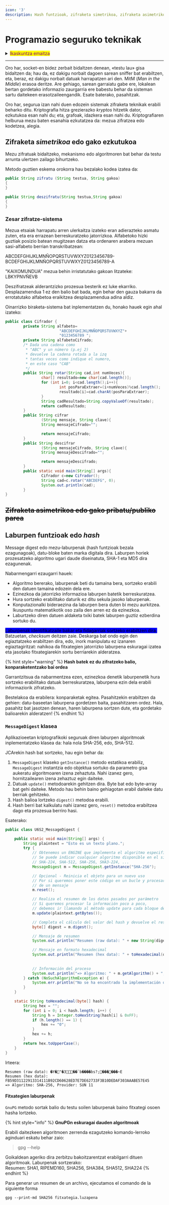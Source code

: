 ```yaml
---
icon: '3'
description: Hash funtzioak, zifraketa simetrikoa, zifraketa asimetrikoa
---
```


# Programazio seguruko teknikak

<details>

<summary><mark style="color:purple;">Ikaskuntza emaitza</mark></summary>

### <mark style="color:purple;">IE 5. Aplikazioak eta datuak babesten ditu, eta, eginkizun horretan, segurtasun-irizpideak aplikatuko ditu informazioa atzitzean, biltegiratzean eta transmititzean.</mark>

<mark style="color:purple;">a) Programazio seguruko printzipioak eta praktikak identifikatu eta aplikatu ditu.</mark>&#x20;

<mark style="color:purple;">b) Teknika eta praktika kriptografiko nagusiak aztertu ditu.</mark>&#x20;

<mark style="color:purple;">c) Segurtasun-politikak definitu eta ezarri ditu, garatutako aplikazioetara erabiltzaileen sarrera mugatzeko eta kontrolatzeko.</mark>&#x20;

<mark style="color:purple;">d) Roletan oinarritutako segurtasun-eskemak erabili ditu.</mark>&#x20;

<mark style="color:purple;">**e) Biltegiratutako informazioaren atzipena babesteko algoritmo kriptografikoak erabili ditu.**</mark>&#x20;

<mark style="color:purple;">f) Transmititutako informazioa aseguratzeko metodoak identifikatu ditu.</mark>&#x20;

<mark style="color:purple;">g) Informazioa transmititzeko socket seguruak erabiltzen dituzten aplikazioak garatu ditu.</mark>&#x20;

<mark style="color:purple;">h) Garatutako aplikazioak araztu eta dokumentatu ditu.</mark>

</details>

***

Oro har, socket-en bidez zerbait bidaltzen denean, «testu lau» gisa bidaltzen da; hau da, ez dakigu norbait dagoen sarean sniffer bat erabiltzen, eta, beraz, ez dakigu norbait datuak harrapatzen ari den. MitM (_Man in the Middle_) erasoa deritze. Are gehiago, sarean garraiatu gabe ere, lokalean bertan gordetako informazio zaurgarria ere babestu behar da sisteman sartu daitekeen erasotzaileengandik. Esate baterako, pasahitzak.&#x20;

Oro har, segurua izan nahi duen edozein sistemak zifraketa teknikak erabili beharko ditu. Kriptografia hitza grezierazko _kryptos_ hitzetik dator, ezkutukoa esan nahi du; eta, grafoak, idazkera esan nahi du. Kriptografiaren helburua mezu baten esanahia ezkutatzea da: mezua zifratzea edo kodetzea, alegia.

## Zifraketa _simetrikoa_ edo gako ezkutukoa

Mezu zifratuak bidaltzeko, mekanismo edo algoritmoren bat behar da testu arrunta ulertzen zailago bihurtzeko.

Metodo guztien eskema orokorra hau bezalako kodea izatea da:

```java
public String zifratu (String testua, String gakoa)
{
}

public String deszifratu(String testua,String gakoa)
{
}
```

### Zesar zifratze-sistema

Mezua etsaiak harrapatu arren ulerkaitza izateko eran adierazteko asmatu zuten, eta era errazean berreskuratzeko jatorrizkoa. Alfabetoko hizki guztiak posizio batean mugitzean datza eta ordenaren arabera mezuan sasi-alfabeto berrian transkribatzean:

ABCDEFGHIJKLMNÑOPQRSTUVWXYZ0123456789- BCDEFGHIJKLMNÑOPQRSTUVWXYZ0123456789-A

"KAIXOMUNDUA" mezua behin irristatutako gakoan litzateke:  LBKYPNVÑEVB

Deszifratzeak alderantzizko prozesua besterik ez luke ekarriko. Desplazamendua 1 ez den balio bat bada, egin behar den gauza bakarra da errotatutako alfabetoa eraikitzea desplazamendua adina aldiz.

Oinarrizko biraketa-sistema bat inplementatzen du, honako hauek egin ahal izateko:

```java
public class Cifrador {
        private String alfabeto=
                        "ABCDEFGHIJKLMNÑOPQRSTUVWXYZ"+
                        "0123456789 ";
        private String alfabetoCifrado;
        /* Dada una cadena como
         * "ABC" y un número (p.ej 2)
         * devuelve la cadena rotada a la izq
         * tantas veces como indique el numero,
         * en este caso "CAB"
         */
        public String rotar(String cad,int numVeces){
                char[] resultado=new char[cad.length()];
                for (int i=0; i<cad.length();i++){
                        int posParaExtraer=(i+numVeces)%cad.length();
                        resultado[i]=cad.charAt(posParaExtraer);
                }
                String cadResultado=String.copyValueOf(resultado);
                return cadResultado;
        }
        public String cifrar
                (String mensaje, String clave){
                String mensajeCifrado="";

                return mensajeCifrado;
        }
        public String descifrar
                (String mensajeCifrado, String clave){
                String mensajeDescifrado="";

                return mensajeDescifrado;
        }
        public static void main(String[] args){
                Cifrador c=new Cifrador();
                String cad=c.rotar("ABCDEFG", 0);
                System.out.println(cad);
        }
}
```



## ~~Zifraketa asimetrikoa edo gako pribatu/publiko parea~~



## Laburpen funtzioak edo _hash_

Message digest edo mezu-laburpenak (hash funtzioak bezala ezagunagoak), datu-bloke baten marka digitala dira. Laburpen horiek prozesatzeko algoritmo ugari daude diseinatuta, SHA-1 eta MD5 dira ezagunenak.

Nabarmengarri ezaugarri hauek:

* Algoritmo bererako, laburpenak beti du tamaina bera, sortzeko erabili den datuen tamaina edozein dela ere.&#x20;
* Ezinezkoa da jatorrizko informazioa laburpen batetik berreskuratzea.&#x20;
* Hura sortzeko erabilitako daturik ez ditu sekula jasoko laburpenak.
* Konputazionalki bideraezina da laburpen bera duten bi mezu aurkitzea. Ikuspuntu matematikotik oso zaila den arren ez da ezinezkoa.&#x20;
* Laburtzeko diren datuen aldaketa txiki batek laburpen guztiz ezberdina sortuko du.

<mark style="background-color:blue;">Laburpenak identifikatzaile bakar eta fidagarriak sortzeko erabiltzen dira.</mark> Batzuetan, _checksum_ deitzen zaie. Deskarga bat ondo egin den egiaztatzeko erabiltzen dira, edo, inork manipulatu ez izanaren egiaztagiritzat: nahikoa da fitxategien jatorrizko laburpena eskuragai izatea eta jasotako fitxategiarekin sortu berriarekin alderatzea.

{% hint style="warning" %}
**Hash batek ez du zifratzeko balio, konparaketentzako bai ordea**

Garrantzitsua da nabarmentzea ezen, ezinezkoa denetik laburpenetik hura sortzeko erabilitako datuak berreskuratzea, laburpena ezin dela erabili informaziorik zifratzeko.

Bestelakoa da erabilera: konparaketak egitea. Pasahitzekin erabiltzen da gehien: datu-baseetan laburpena gordetzen baita, pasahitzaren ordez. Hala, pasahitz bat jasotzen denean, haren laburpena sortzen dute, eta gordetako balioarekin alderatzen!
{% endhint %}

### `MessageDigest` klasea

Aplikazioeetan kriptografikoki seguruak diren laburpen algoritmoak inplementatzeko klasea da: hala nola SHA-256, edo, SHA-512.

JCArekin hash bat sortzeko, hau egin behar da:

1. `MessageDigest` klaseko `getInstance()` metodo estatikoa erabiliz, `MessageDigest` instantzia edo objektua sortuko da parametro gisa aukeratu algoritmoaren izena zehaztuta. Nahi izanez gero, hornitzailearen izena zehaztuz egin daiteke.&#x20;
2. Datuak `update()` metodoarekin gehitzen dira. Byte bat edo byte-array bat gehi daiteke. Metodo hau behin baino gehiagotan erabil daiteke datu berriak gehitzeko.&#x20;
3. Hash balioa lortzeko `digest()` metodoa erabili.
4. Hash berri bat kalkulatu nahi izanez gero, `reset()` metodoa erabiltzea dago eta prozesua berriro hasi.

Esaterako:

```java
public class U6S2_MessageDigest {

    public static void main(String[] args) {
        String plaintext = "Esto es un texto plano.";
        try {
            // Obtenemos un ENGINE que implementa el algoritmo especificado
            // Se puede indicar cualquier algoritmo disponible en el sistema
            // SHA-224, SHA-512, SHA-256, SHA3-224, ...
            MessageDigest m = MessageDigest.getInstance("SHA-256");

            // Opcional - Reinicia el objeto para un nuevo uso 
            // Por si queremos poner este código en un bucle y procesar más
            // de un mensaje
            m.reset();

            // Realiza el resumen de los datos pasados por parámetro
            // Si queremos procesar la información poco a poco, 
            // debemos ir llamando al método update para cada bloque de datos
            m.update(plaintext.getBytes());

            // Completa el cálculo del valor del hash y devuelve el resumen
            byte[] digest = m.digest();

            // Mensaje de resumen
            System.out.println("Resumen (raw data): " + new String(digest));

            // Mensaje en formato hexadecimal
            System.out.println("Resumen (hex data): " + toHexadecimal(digest));
            
            
            // Información del proceso
            System.out.println("=> Algoritmo: " + m.getAlgorithm() + ", Provider: " + m.getProvider().getName() + " " + m.getProvider().getVersionStr());
        } catch (NoSuchAlgorithmException e) {
            System.err.println("No se ha encontrado la implementación del algoritmo MD5 en ningún Provider");
        }
    }

    static String toHexadecimal(byte[] hash) {
        String hex = "";
        for (int i = 0; i < hash.length; i++) {
            String h = Integer.toHexString(hash[i] & 0xFF);
            if (h.length() == 1) {
                hex += "0";
            }
            hex += h;
        }
        return hex.toUpperCase();
    }
}
```

Irteera:

```
Resumen (raw data): �Y�"�3��`b����bs?;������~E
Resumen (hex data): FB59D31122913314111B92CD60628ED7E7DE62733F3B10DEDAF303AAABE57E45
=> Algoritmo: SHA-256, Provider: SUN 11
```

#### Fitxategien laburpenak&#x20;

`GnuPG` metodo sortak  balio du testu soilen laburpenak baino fitxategi osoen hasha lortzeko.&#x20;

{% hint style="info" %}
**GnuPGn eskuragai dauden algoritmoak**

Erabili daitezkeen algoritmoen zerrenda ezagutzeko komando-lerroko aginduari eskatu behar zaio:

> gpg --help

Goikaldean ageriko dira zerbitzu bakoitzarentzat erabilgarri dituen algoritmoak. Laburpenak sortzerako:\
Resumen: SHA1, RIPEMD160, SHA256, SHA384, SHA512, SHA224
{% endhint %}

Para generar un resumen de un archivo, ejecutamos el comando de la siguiente forma

```
gpg --print-md SHA256 fitxategia.luzapena
```
